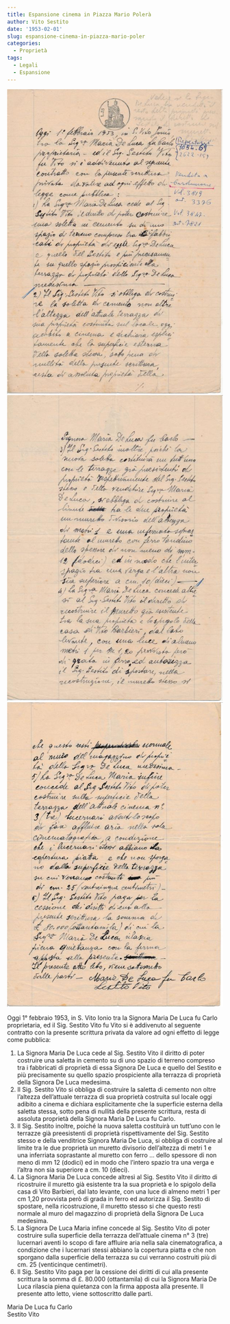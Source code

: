 ```yaml
---
title: Espansione cinema in Piazza Mario Polerà
author: Vito Sestito
date: '1953-02-01'
slug: espansione-cinema-in-piazza-mario-poler
categories:
  - Proprietà
tags:
  - Legali
  - Espansione
---
```

![](images/1953-02-01_sala_adiacente_al_cinema_1.jpeg)
![](images/1953-02-01_sala_adiacente_al_cinema_2.jpeg)
![](images/1953-02-01_sala_adiacente_al_cinema_3.jpeg)

Oggi 1° febbraio 1953, in S. Vito Ionio tra la Signora Maria De Luca fu Carlo proprietaria, ed il Sig. Sestito Vito fu Vito si è addivenuto al seguente contratto con la presente scrittura privata da valore ad ogni effetto di legge come pubblica:
1) La Signora Maria De Luca cede al Sig. Sestito Vito il diritto di poter costruire una saletta in cemento su di uno spazio di terreno compreso tra i fabbricati di proprietà di essa Signora De Luca e quello del Sestito e più precisamente su quello spazio prospiciente alla terrazza di proprietà della Signora De Luca medesima.
2) Il Sig. Sestito Vito si obbliga di costruire la saletta di cemento non oltre l’altezza dell’attuale terrazza di sua proprietà costruita sul locale oggi adibito a cinema e dichiara esplicitamente che la superficie esterna della saletta stessa, sotto pena di nullità della presente scrittura, resta di assoluta proprietà della Signora Maria De Luca fu Carlo.
3) Il Sig. Sestito inoltre, poiché la nuova saletta costituirà un tutt’uno con le terrazze già preesistenti di proprietà rispettivamente del Sig. Sestito stesso e della venditrice Signora Maria De Luca, si obbliga di costruire al limite tra le due proprietà un muretto divisorio dell’altezza di metri 1 e una inferriata soprastante al muretto con ferro … dello spessore di non meno di mm 12 (dodici) ed in modo che l’intero spazio tra una verga e l’altra non sia superiore a cm. 10 (dieci).
4) La Signora Maria De Luca concede altresì al Sig. Sestito Vito il diritto di ricostruire il muretto già esistente tra la sua proprietà e lo spigolo della casa di Vito Barbieri, dal lato levante, con una luce di almeno metri 1 per cm 1,20 provvista però di grada in ferro ed autorizza il Sig. Sestito di spostare, nella ricostruzione, il muretto stesso si che questo resti normale al muro del magazzino di proprietà della Signora De Luca medesima.
5) La Signora De Luca Maria infine concede al Sig. Sestito Vito di poter costruire sulla superficie della terrazza dell’attuale cinema n° 3 (tre) lucernari aventi lo scopo di fare affluire aria nella sala cinematografica, a condizione che i lucernari stessi abbiano la copertura piatta e che non sporgano dalla superficie della terrazza su cui verranno costruiti più di cm. 25 (venticinque centimetri).
6) Il Sig. Sestito Vito paga per la cessione dei diritti di cui alla presente scrittura la somma di £. 80.000 (ottantamila) di cui la Signora Maria De Luca rilascia piena quietanza con la firma apposta alla presente.
Il presente atto letto, viene sottoscritto dalle parti.

Maria De Luca fu Carlo  
Sestito Vito
